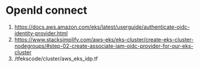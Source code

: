 
# OpenId connect

1. https://docs.aws.amazon.com/eks/latest/userguide/authenticate-oidc-identity-provider.html
2. https://www.stacksimplify.com/aws-eks/eks-cluster/create-eks-cluster-nodegroups/#step-02-create-associate-iam-oidc-provider-for-our-eks-cluster
3. /tfekscode/cluster/aws_eks_idp.tf